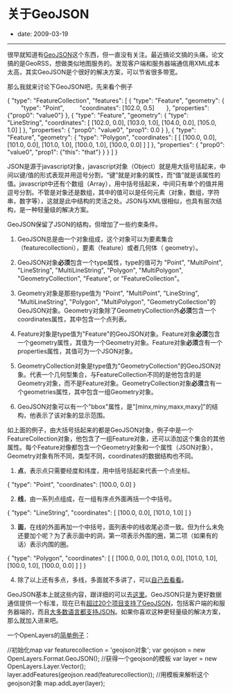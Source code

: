 # 关于GeoJSON

- date: 2009-03-19

--------------------------


很早就知道有[GeoJSON](http://geojson.org/)这个东西，但一直没有关注。最近搞论文搞的头痛，论文搞的是GeoRSS，想做类似地图服务的。发现客户端和服务器端通信用XML成本太高，其实GeoJSON是个很好的解决方案，可以节省很多带宽。

那么我就来讨论下GeoJSON吧，先来看个例子


{ "type": "FeatureCollection",
"features": [
{ "type": "Feature",
"geometry": {
        "type": "Point",
        "coordinates": [102.0, 0.5]
      },
"properties": {"prop0": "value0"}
},
{ "type": "Feature",
"geometry": {
"type": "LineString",
"coordinates": [
[102.0, 0.0], [103.0, 1.0], [104.0, 0.0], [105.0, 1.0]
]
},
"properties": {
"prop0": "value0",
"prop1": 0.0
}
},
{ "type": "Feature",
"geometry": {
"type": "Polygon",
"coordinates": [
[ [100.0, 0.0], [101.0, 0.0], [101.0, 1.0],
[100.0, 1.0], [100.0, 0.0] ]
]
},
"properties": {
"prop0": "value0",
"prop1": {"this": "that"}
}
}
]
}


JSON是源于javascript对象，javascript对象（Object）就是用大括号括起来，中间以键/值的形式表现并用逗号分割，“键”就是对象的属性，而“值”就是该属性的值。javascript中还有个数组（Array），用中括号括起来，中间只有单个的值并用逗号分割。不管是对象还是数组，其中的值可以是任何元素（对象，数组，字符串，数字等），这就是此中结构的灵活之处。JSON与XML很相似，也具有层次结构，是一种轻量级的解决方案。

GeoJSON保留了JSON的结构，但增加了一些约束条件。




1. GeoJSON总是由一个对象组成，这个对象可以为要素集合（featurecollectioni），要素（feature）或者几何体（ geometry）。


2. GeoJSON对象**必须**包含一个type属性，type的值可为 "Point", "MultiPoint", "LineString", "MultiLineString", "Polygon", "MultiPolygon", "GeometryCollection", "Feature", or "FeatureCollection"。


3. Geometry对象是那些type值为 "Point", "MultiPoint", "LineString", "MultiLineString", "Polygon", "MultiPolygon", "GeometryCollection"的GeoJSON对象。Geometry对象除了GeometryCollection外**必须**包含一个coordinates属性，其中包含一个点列表。


4. Feature对象是type值为"Feature"的GeoJSON对象。Feature对象**必须**包含一个geometry属性，其值为一个Geometry对象。Feature对象**必须**含有一个properties属性，其值可为一个JSON对象。


5. GeometryCollection对象是type值为"GeometryCollection"的GeoJSON对象。代表一个几何型集合，与FeatureCollection不同的是他包含的是Geometry对象，而不是Feature对象。GeometryCollection对象**必须**含有一个geometries属性，其中包含一组Geometry对象。


6. GeoJSON对象可以有一个"bbox"属性，是"[minx,miny,maxx,maxy]"的结构，他表示了该对象的显示范围。


如上面的例子，由大括号括起来的都是GeoJSON对象，例子中是一个FeatureCollection对象，他包含了一组Feature对象，还可以添加这个集合的其他属性。每个Feature对像都包含一个Geometry对象和一个属性（JSON对象），Geometry对象有所不同，类型不同，coordinates的数据结构也不同。


1. **点**，表示点只需要经度和纬度，用中括号括起来代表一个点坐标。


{ "type": "Point", "coordinates": [100.0, 0.0] }





2. **线**，由一系列点组成，在一组有序点外面再括一个中括号。


{ "type": "LineString", "coordinates": [ [100.0, 0.0], [101.0, 1.0] ] }





3. **面**，在线的外面再加一个中括号，面列表中的线收尾必须一致。但为什么未免还要加个呢？为了表示面中的洞，第一项表示外围的圈，第二项（如果有的话）表示内围的圈。


{ "type": "Polygon",
"coordinates": [
[ [100.0, 0.0], [101.0, 0.0], [101.0, 1.0], [100.0, 1.0], [100.0, 0.0] ]
]
}





4. 除了以上还有多点，多线，多面就不多讲了，可以[自己去看看](http://geojson.org/geojson-spec.html)。


GeoJSON基本上就这些内容，跟详细的可以去[这里](http://geojson.org/geojson-spec.html)。GeoJSON只是为更好数据通信提供一个标准，现在已有[超过20个项目支持了GeoJSON](http://wiki.geojson.org/Users)，包括客户端的和服务器端的，而且[大多数语言都支持JSON](http://www.json.org/json-zh.html)。如果你喜欢这种更轻量级的解决方案，那么就加入进来吧。

一个OpenLayers的[简单例子](http://openlayers.org/dev/examples/vector-formats.html)：


//初始化map
var featurecollection = 'geojson对象';
var geojson = new OpenLayers.Format.GeoJSON(); //获得一个geojson的模板
var layer = new OpenLayers.Layer.Vector();
layer.addFeatures(geojson.read(featurecollection)); //用模板来解析这个geojson对象
map.addLayer(layer);
